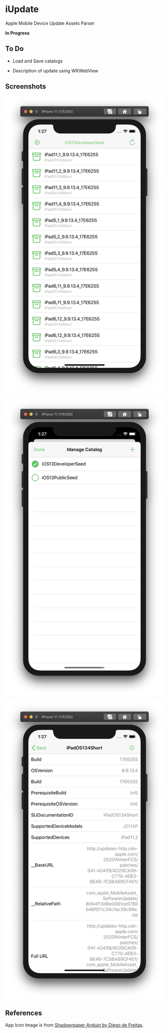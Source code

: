 # iUpdate

Apple Mobile Device Update Assets Parser

**In Progress**

## To Do

- Load and Save catalogs

- Description of update using WKWebView

## Screenshots

![0](images/0.png)

![1](images/1.png)

![2](images/2.png)

## References

App Icon Image is from [Shadowreaper Anduin by Diego de Freitas](https://www.artstation.com/artwork/J5Bam).
